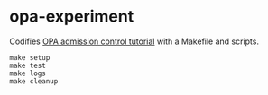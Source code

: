 # opa-experiment

Codifies [OPA admission control tutorial](https://www.openpolicyagent.org/docs/v0.12.2/kubernetes-admission-control/) with a Makefile and scripts.

```
make setup
make test
make logs
make cleanup
```
